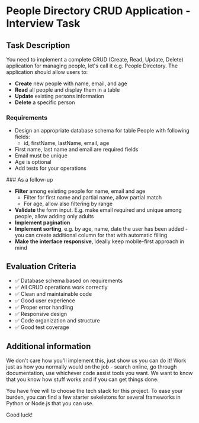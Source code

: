 # People Directory CRUD Application - Interview Task

## Task Description

You need to implement a complete CRUD (Create, Read, Update, Delete) application for managing people, let's call it e.g. People Directory. The application should allow users to:

- **Create** new people with name, email, and age
- **Read** all people and display them in a table
- **Update** existing persons information
- **Delete** a specific person

### Requirements

- Design an appropriate database schema for table People with following fields:
   - id, firstName, lastName, email, age
- First name, last name and email are required fields
- Email must be unique
- Age is optional
- Add tests for your operations

### As a follow-up

- **Filter** among existing people for name, email and age
   - Filter for first name and partial name, allow partial match
   - For age, allow also filtering by range
- **Validate** the form input. E.g. make email required and unique among people, allow adding only adults
- **Implement pagination**
- **Implement sorting**, e.g. by age, name, date the user has been added - you can create additional column for that with automatic filling
- **Make the interface responsive**, ideally keep mobile-first approach in mind

## Evaluation Criteria

- ✅ Database schema based on requirements
- ✅ All CRUD operations work correctly
- ✅ Clean and maintainable code
- ✅ Good user experience
- ✅ Proper error handling
- ✅ Responsive design
- ✅ Code organization and structure
- ✅ Good test coverage

## Additional information

We don't care how you'll implement this, just show us you can do it! Work just as how you normally would on the job - search online, go through documentation, use whichever code assist tools you want. We want to know that you know how stuff works and if you can get things done.

You have free will to choose the tech stack for this project. To ease your burden, you can find a few starter sekeletons for several frameworks in Python or Node.js that you can use.

Good luck!
